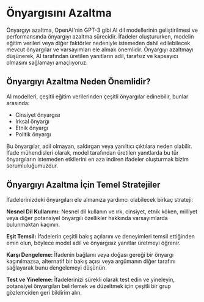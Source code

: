 # Önyargısını Azaltma

Önyargıyı azaltma, OpenAI'nin GPT-3 gibi AI dil modellerinin geliştirilmesi ve performansında önyargıyı azaltma sürecidir. İfadeler oluştururken, modelin eğitim verileri veya diğer faktörler nedeniyle istemeden dahil edilebilecek mevcut önyargılar ve varsayımları ele almak önemlidir. Önyargıyı azaltmayı düşünerek, AI tarafından üretilen yanıtların adil, tarafsız ve kapsayıcı olmasını sağlamayı amaçlıyoruz.

## Önyargıyı Azaltma Neden Önemlidir?

AI modelleri, çeşitli eğitim verilerinden çeşitli önyargılar edinebilir, bunlar arasında:

- Cinsiyet önyargısı
- Irksal önyargı
- Etnik önyargı
- Politik önyargı

Bu önyargılar, adil olmayan, saldırgan veya yanıltıcı çıktılara neden olabilir. İfade mühendisleri olarak, model tarafından üretilen yanıtlarda bu tür önyargıların istemeden etkilerini en aza indiren ifadeler oluşturmak bizim sorumluluğumuzdur.

## Önyargıyı Azaltma İçin Temel Stratejiler

İfadelerinizdeki önyargıları ele almanıza yardımcı olabilecek birkaç strateji:

**Nesnel Dil Kullanımı:** Nesnel dil kullanın ve ırk, cinsiyet, etnik köken, milliyet veya diğer potansiyel önyargılı özellikler hakkında varsayımlarda bulunmaktan kaçının.

**Eşit Temsil:** İfadelerin çeşitli bakış açılarını ve deneyimleri temsil ettiğinden emin olun, böylece model adil ve önyargısız yanıtlar üretmeyi öğrenir.

**Karşı Dengeleme:** İfadenin bağlamı veya doğası gereği bir önyargı kaçınılmazsa, alternatif bir bakış açısı veya argümanın diğer tarafını sağlayarak bunu dengelemeyi düşünün.

**Test ve Yineleme:** İfadelerinizi sürekli olarak test edin ve yineleyin, potansiyel önyargıları belirlemek ve düzeltmek için çeşitli bir grup gözlemciden geri bildirim alın.
